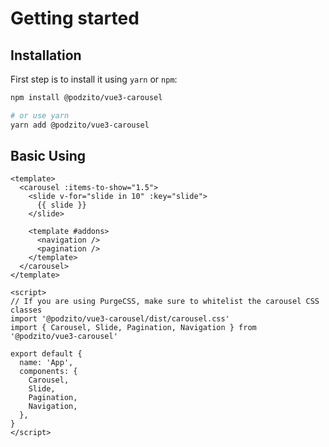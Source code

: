 # Getting started

## Installation

First step is to install it using `yarn` or `npm`:

```bash
npm install @podzito/vue3-carousel

# or use yarn
yarn add @podzito/vue3-carousel
```

## Basic Using

```vue
<template>
  <carousel :items-to-show="1.5">
    <slide v-for="slide in 10" :key="slide">
      {{ slide }}
    </slide>

    <template #addons>
      <navigation />
      <pagination />
    </template>
  </carousel>
</template>

<script>
// If you are using PurgeCSS, make sure to whitelist the carousel CSS classes
import '@podzito/vue3-carousel/dist/carousel.css'
import { Carousel, Slide, Pagination, Navigation } from '@podzito/vue3-carousel'

export default {
  name: 'App',
  components: {
    Carousel,
    Slide,
    Pagination,
    Navigation,
  },
}
</script>
```
